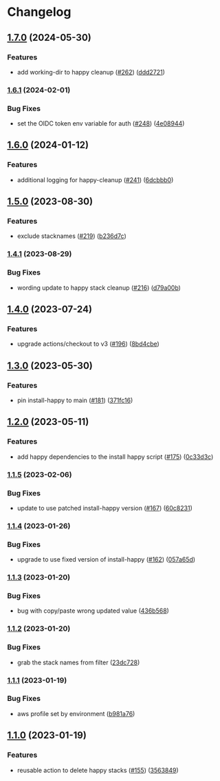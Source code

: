 # Changelog

## [1.7.0](https://github.com/chanzuckerberg/github-actions/compare/happy-cleanup-v1.6.1...happy-cleanup-v1.7.0) (2024-05-30)


### Features

* add working-dir to happy cleanup ([#262](https://github.com/chanzuckerberg/github-actions/issues/262)) ([ddd2721](https://github.com/chanzuckerberg/github-actions/commit/ddd27219796550ee602fc28437d8ffa4c7d5e3d3))

### [1.6.1](https://github.com/chanzuckerberg/github-actions/compare/happy-cleanup-v1.6.0...happy-cleanup-v1.6.1) (2024-02-01)


### Bug Fixes

* set the OIDC token env variable for auth ([#248](https://github.com/chanzuckerberg/github-actions/issues/248)) ([4e08944](https://github.com/chanzuckerberg/github-actions/commit/4e08944080c55d70d2ce27c4ee8a257c5e81c05e))

## [1.6.0](https://github.com/chanzuckerberg/github-actions/compare/happy-cleanup-v1.5.0...happy-cleanup-v1.6.0) (2024-01-12)


### Features

* additional logging for happy-cleanup ([#241](https://github.com/chanzuckerberg/github-actions/issues/241)) ([6dcbbb0](https://github.com/chanzuckerberg/github-actions/commit/6dcbbb001452371cb1e528abb2bca5e0f2bfb746))

## [1.5.0](https://github.com/chanzuckerberg/github-actions/compare/happy-cleanup-v1.4.1...happy-cleanup-v1.5.0) (2023-08-30)


### Features

* exclude stacknames ([#219](https://github.com/chanzuckerberg/github-actions/issues/219)) ([b236d7c](https://github.com/chanzuckerberg/github-actions/commit/b236d7c84fadb43e11c0a3f8f291df28b4d17a2e))

### [1.4.1](https://github.com/chanzuckerberg/github-actions/compare/happy-cleanup-v1.4.0...happy-cleanup-v1.4.1) (2023-08-29)


### Bug Fixes

* wording update to happy stack cleanup ([#216](https://github.com/chanzuckerberg/github-actions/issues/216)) ([d79a00b](https://github.com/chanzuckerberg/github-actions/commit/d79a00be4fc3909c51a27115bc3c09adf191d27c))

## [1.4.0](https://github.com/chanzuckerberg/github-actions/compare/happy-cleanup-v1.3.0...happy-cleanup-v1.4.0) (2023-07-24)


### Features

* upgrade actions/checkout to v3 ([#196](https://github.com/chanzuckerberg/github-actions/issues/196)) ([8bd4cbe](https://github.com/chanzuckerberg/github-actions/commit/8bd4cbe77bd5d616f90bf539bb11b97109cfa510))

## [1.3.0](https://github.com/chanzuckerberg/github-actions/compare/happy-cleanup-v1.2.0...happy-cleanup-v1.3.0) (2023-05-30)


### Features

* pin install-happy to main ([#181](https://github.com/chanzuckerberg/github-actions/issues/181)) ([371fc16](https://github.com/chanzuckerberg/github-actions/commit/371fc16845bfb8dd4b1b13b5ec9a56e14e81203c))

## [1.2.0](https://github.com/chanzuckerberg/github-actions/compare/happy-cleanup-v1.1.5...happy-cleanup-v1.2.0) (2023-05-11)


### Features

* add happy dependencies to the install happy script ([#175](https://github.com/chanzuckerberg/github-actions/issues/175)) ([0c33d3c](https://github.com/chanzuckerberg/github-actions/commit/0c33d3c782cb6475fe9e8fbca4046ced74789e4a))

### [1.1.5](https://github.com/chanzuckerberg/github-actions/compare/happy-cleanup-v1.1.4...happy-cleanup-v1.1.5) (2023-02-06)


### Bug Fixes

* update to use patched install-happy version ([#167](https://github.com/chanzuckerberg/github-actions/issues/167)) ([60c8231](https://github.com/chanzuckerberg/github-actions/commit/60c82314b1b6b416fb6a688e08bae47247bc640b))

### [1.1.4](https://github.com/chanzuckerberg/github-actions/compare/happy-cleanup-v1.1.3...happy-cleanup-v1.1.4) (2023-01-26)


### Bug Fixes

* upgrade to use fixed version of install-happy ([#162](https://github.com/chanzuckerberg/github-actions/issues/162)) ([057a65d](https://github.com/chanzuckerberg/github-actions/commit/057a65d3cd2ce807a34c4663d65a70ed69f680f7))

### [1.1.3](https://github.com/chanzuckerberg/github-actions/compare/happy-cleanup-v1.1.2...happy-cleanup-v1.1.3) (2023-01-20)


### Bug Fixes

* bug with copy/paste wrong updated value ([436b568](https://github.com/chanzuckerberg/github-actions/commit/436b568e85e7daaf88437615ddbc0726de64d281))

### [1.1.2](https://github.com/chanzuckerberg/github-actions/compare/happy-cleanup-v1.1.1...happy-cleanup-v1.1.2) (2023-01-20)


### Bug Fixes

* grab the stack names from filter ([23dc728](https://github.com/chanzuckerberg/github-actions/commit/23dc728bc594ac16e24f4eba7f441120a2190b86))

### [1.1.1](https://github.com/chanzuckerberg/github-actions/compare/happy-cleanup-v1.1.0...happy-cleanup-v1.1.1) (2023-01-19)


### Bug Fixes

* aws profile set by environment ([b981a76](https://github.com/chanzuckerberg/github-actions/commit/b981a76c14fda34e2c7e5667a71e6312598f7ed3))

## [1.1.0](https://github.com/chanzuckerberg/github-actions/compare/happy-cleanup-v1.0.0...happy-cleanup-v1.1.0) (2023-01-19)


### Features

* reusable action to delete happy stacks ([#155](https://github.com/chanzuckerberg/github-actions/issues/155)) ([3563849](https://github.com/chanzuckerberg/github-actions/commit/356384951fc169afca975e1b806f33272fcb97ca))
